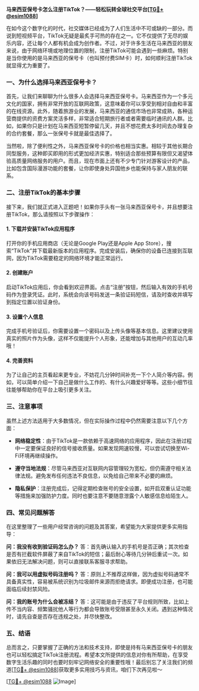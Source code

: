 **马来西亚保号卡怎么注册TikTok？——轻松玩转全球社交平台[[TG💪+ @esim1088](https://t.me/s/esim1088)]**

在如今这个数字化的时代，社交媒体已经成为了人们生活中不可或缺的一部分。而说到短视频平台，TikTok无疑是最炙手可热的存在之一。它不仅提供了无尽的娱乐内容，还让每个人都有机会成为创作者。不过，对于许多生活在马来西亚的朋友来说，由于网络环境或地理位置的限制，注册TikTok可能会遇到一些麻烦。特别是当你使用的是马来西亚的保号卡（也叫预付费SIM卡）时，如何顺利注册TikTok就显得尤为重要了。

### 一、为什么选择马来西亚保号卡？

首先，让我们来聊聊为什么很多人会选择马来西亚保号卡。马来西亚作为一个多元文化的国家，拥有非常开放的互联网政策，这意味着你可以享受到相对自由和丰富的在线资源。此外，随着旅游业的发展，马来西亚的通信市场也非常成熟，各种运营商提供的资费方案灵活多样，非常适合短期旅行者或者需要临时通讯的人群。比如，如果你只是计划在马来西亚短暂停留几天，并且不想花费太多时间去办理复杂的合约套餐，那么一张保号卡就是最佳选择了。

当然啦，除了便利性之外，马来西亚保号卡的价格也相当实惠。相较于其他长期合同型服务，这种即买即用的形式更加经济实惠，特别适合那些预算有限但又渴望体验高质量网络服务的用户。而且，现在市面上还有不少专门针对游客设计的产品，比如包含国际漫游功能的套餐，让你即使身处异国他乡也能保持与家人朋友的联系。

### 二、注册TikTok的基本步骤

接下来，我们就正式进入正题吧！如果你手头有一张马来西亚保号卡，并且想要注册TikTok，那么请按照以下步骤操作：

#### 1. 下载并安装TikTok应用程序
打开你的手机应用商店（无论是Google Play还是Apple App Store），搜索“TikTok”并下载最新版本的应用程序。完成安装后，确保你的设备已连接到互联网，因为TikTok需要稳定的网络环境才能正常运行。

#### 2. 创建账户
启动TikTok应用后，你会看到欢迎界面。点击“注册”按钮，然后输入有效的手机号码作为登录凭证。此时，系统会向该号码发送一条验证码短信，请及时查收并填写到指定位置以验证身份。

#### 3. 设置个人信息
完成手机号验证后，你需要设置一个密码以及上传头像等基本信息。这里建议使用真实的照片作为头像，这样不仅能提升个人形象，还能增加与其他用户的互动几率哦！

#### 4. 完善资料
为了让自己的主页看起来更专业，不妨花几分钟时间补充一下个人简介等内容。例如，可以简单介绍一下自己是做什么工作的、有什么兴趣爱好等等。这些小细节往往能够帮助你在平台上吸引更多关注。

### 三、注意事项

虽然上述方法适用于大多数情况，但在实际操作过程中仍然需要注意以下几个方面：

- **网络稳定性**：由于TikTok是一款依赖于高速网络的应用程序，因此在注册过程中一定要保证良好的信号接收质量。如果发现网速较慢，可以尝试切换至Wi-Fi环境再继续操作。
  
- **遵守当地法规**：尽管马来西亚对互联网内容管理较为宽松，但仍需遵守相关法律法规。避免发布任何违法不良信息，以免给自己带来不必要的麻烦。

- **隐私保护**：注册完成后，记得定期检查账号的安全设置，如开启双重认证功能等措施来加强防护力度。同时也要注意不要随意泄露个人敏感信息给陌生人。

### 四、常见问题解答

在这里整理了一些用户经常咨询的问题及其答案，希望能为大家提供更多实用指导：

**问：我没有收到验证码怎么办？**
答：首先确认输入的手机号是否正确；其次检查是否有拦截软件屏蔽了来自TikTok的短信；最后耐心等待几分钟后重试一次。如果依旧无法解决问题，则可以直接联系客服寻求帮助。

**问：我可以用虚拟号码注册吗？**
答：原则上不推荐这样做，因为虚拟号码通常不具备真实性，容易被系统识别为垃圾邮件来源而拒绝请求。即便成功注册，也可能面临后续封禁风险。

**问：我的账号为什么会被冻结？**
答：这可能是由于违反了平台规则所致，比如上传不当内容、频繁骚扰他人等行为都会导致账号受限甚至永久关闭。遇到这种情况时，请先自查是否存在违规之处，并尽快整改。

### 五、结语

总而言之，只要掌握了正确的方法和技术支持，即使是持有马来西亚保号卡的朋友也可以轻松搞定TikTok注册流程。希望本文所提供的信息对你有所帮助，在享受数字生活乐趣的同时也要时刻牢记网络安全的重要性哦！最后别忘了关注我们的频道[[TG💪+ @esim1088](https://t.me/s/esim1088)]获取更多实用技巧与资讯，咱们下次再见啦～

[[TG💪+ @esim1088](https://t.me/s/esim1088) ![Image](https://i.postimg.cc/4NQfJmqS/Snipaste-2025-05-13-00-14-12.png)]